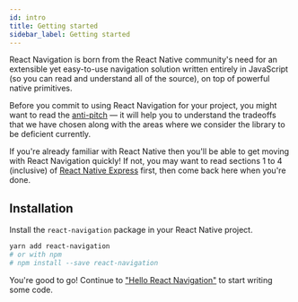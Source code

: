 ```yaml
---
id: intro
title: Getting started
sidebar_label: Getting started
---
```


React Navigation is born from the React Native community's need for an extensible yet easy-to-use navigation solution written entirely in JavaScript (so you can read and understand all of the source), on top of powerful native primitives.

Before you commit to using React Navigation for your project, you might want to read the [anti-pitch](why-not.html) &mdash; it will help you to understand the tradeoffs that we have chosen along with the areas where we consider the library to be deficient currently.

If you're already familiar with React Native then you'll be able to get moving with React Navigation quickly! If not, you may want to read sections 1 to 4 (inclusive) of [React Native Express](http://reactnativeexpress.com/) first, then come back here when you're done.

## Installation

Install the `react-navigation` package in your React Native project.

```bash
yarn add react-navigation
# or with npm
# npm install --save react-navigation
```

You're good to go! Continue to ["Hello React Navigation"](getting-started.html) to start writing some code.


<!-- 1. [Quick Start](/docs/intro/quick-start)
Quickly get a grasp on the React Navigation API with demonstrations of the StackNavigator, TabNavigator, and DrawerNavigator.

2. [Simple App](/docs/intro/basic-app)
Dive into the basics of React Navigation by creating a new React Native project, installing React Navigation, creating your first navigator, and learning how to interact with it.

3. [Navigation Playground](https://github.com/react-community/react-navigation/tree/master/examples/NavigationPlayground)
Curious of the various capabilities of React Navigation? Browse the official example app, which will demonstrate various patterns with React Navigation.

4. [Community Contributions](https://github.com/react-community/react-navigation#community-contributions)
With the flexibility of React Navigation we won't be able to cover every possible situation, but another developer may have! Browse our list of community contributions to find topics that may answer your questions. -->

